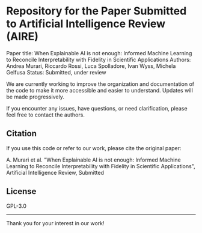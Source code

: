 # Repository for the Paper Submitted to Artificial Intelligence Review (AIRE) 

Paper title: When Explainable AI is not enough: Informed Machine Learning to Reconcile Interpretability with Fidelity in Scientific Applications
Authors: Andrea Murari, Riccardo Rossi, Luca Spolladore, Ivan Wyss, Michela Gelfusa
Status: Submitted, under review

We are currently working to improve the organization and documentation of the code to make it more accessible and easier to understand. Updates will be made progressively.

If you encounter any issues, have questions, or need clarification, please feel free to contact the authors.

## Citation

If you use this code or refer to our work, please cite the original paper:

A. Murari et al. "When Explainable AI is not enough: Informed Machine Learning to Reconcile Interpretability with Fidelity in Scientific Applications", Artificial Intelligence Review, Submitted

## License

GPL-3.0

---

Thank you for your interest in our work!

